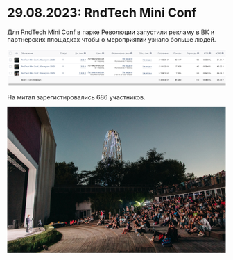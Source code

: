 # 29.08.2023: RndTech Mini Conf

Для RndTech Mini Conf в парке Революции запустили рекламу в ВК и партнерских площадках чтобы о мероприятии узнало больше людей.

![VK реклама](2023_08_29_01.png)

На митап зарегистировались 686 участников.

![RndTech Mini Conf](2023_08_29_02.jpeg)
